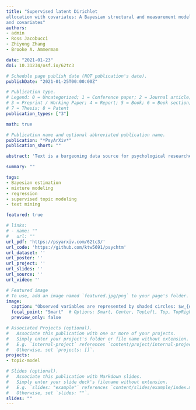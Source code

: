 ```yaml
---
title: "Supervised latent Dirichlet
allocation with covariates: A Bayesian structural and measurement model of text
and covariates"
authors:
- admin
- Ross Jacobucci
- Zhiyong Zhang
- Brooke A. Ammerman

date: "2021-01-23"
doi: 10.31234/osf.io/62tc3

# Schedule page publish date (NOT publication's date).
publishDate: "2021-01-25T00:00:00Z"

# Publication type.
# Legend: 0 = Uncategorized; 1 = Conference paper; 2 = Journal article;
# 3 = Preprint / Working Paper; 4 = Report; 5 = Book; 6 = Book section;
# 7 = Thesis; 8 = Patent
publication_types: ["3"]

math: true

# Publication name and optional abbreviated publication name.
publication: "*PsyArXiv*"
publication_short: ""

abstract: 'Text is a burgeoning data source for psychological researchers, but little methodological research has focused on adapting popular modeling approaches for text to the context of psychological research. One popular measurement model for text, topic modeling, uses a latent mixture model to represent topics underlying a body of documents. Recently, psychologists have studied relationships between these topics and other psychological measures by using estimates of the topics as regression predictors along with other manifest variables. While similar two-stage approaches involving estimated latent variables are known to yield biased estimates and incorrect standard errors, two-stage topic modeling approaches have received limited statistical study and, as we show, are subject to the same problems. To address these problems, we proposed a novel statistical model --- supervised latent Dirichlet allocation with covariates (SLDAX) --- that jointly incorporates a latent variable measurement model of text and a structural regression model to allow the latent topics and other manifest variables to serve as predictors of an outcome. Using a simulation study with data characteristics consistent with psychological text data, we found that SLDAX estimates were generally more accurate and more efficient. To illustrate the application of SLDAX and a two-stage approach, we provide an empirical clinical application to compare the application of both the two-stage and SLDAX approaches. Finally, we implemented the SLDAX model in an open-source R package to facilitate its use and further study.'

summary: ""

tags:
- Bayesian estimation
- mixture modeling
- regression
- supervised topic modeling
- text mining

featured: true

# links:
# - name: ""
#   url: ""
url_pdf: 'https://psyarxiv.com/62tc3/'
url_code: 'https://github.com/ktw5691/psychtm'
url_dataset: ''
url_poster: ''
url_project: ''
url_slides: ''
url_source: ''
url_video: ''

# Featured image
# To use, add an image named `featured.jpg/png` to your page's folder. 
image:
  caption: "Observed variables are represented by shaded circles: $w_{dn}$ denotes the $n$th word in document $d$; for subject $d$, $\\vec{x}_d$ denotes $p$ predictor scores and $y_d$ denotes the outcome for subject $d$. Latent variables are represented by unshaded circles: $z_{dn}$ denotes topic assignments for each word in each document; $\\vec{\\theta}_d$ denotes the $K$ topic proportions for each document; $\\vec{\\beta}_k$ denotes the $V$ topic-word probabilities for topic $k$; $\\vec{\\eta}$ denotes the regression coefficients relating $\\vec{x}_d$ and $\\vec{\\bar{z}}_d$ to $y_d$; $\\sigma^2$ denotes the residual variance of $Y$. Fixed parameters are represented by dots: $\\vec{\\alpha}$ denotes the hyperparameters of the topic probabilities; $\\vec{\\gamma}$ denotes the hyperparameters of the topic-word probabilities; $\\vec{\\mu}_0$ and $\\vec{\\Sigma}_0$ denote the prior mean vector and covariance matrix of $\\vec{\\eta}$, respectively; $a_0$ and $b_0$ are the shape and rate hyperparameters for $\\sigma^2$. A set of (conditionally) independent replicates (i.e., words given topics; documents; word probabilities given a topic) is represented by a rectangle."
  focal_point: "Smart"  # Options: Smart, Center, TopLeft, Top, TopRight, Left, Right, BottomLeft, Bottom, BottomRight
  preview_only: false

# Associated Projects (optional).
#   Associate this publication with one or more of your projects.
#   Simply enter your project's folder or file name without extension.
#   E.g. `internal-project` references `content/project/internal-project/index.md`.
#   Otherwise, set `projects: []`.
projects:
- topic-model

# Slides (optional).
#   Associate this publication with Markdown slides.
#   Simply enter your slide deck's filename without extension.
#   E.g. `slides: "example"` references `content/slides/example/index.md`.
#   Otherwise, set `slides: ""`.
slides: ""
---
```

